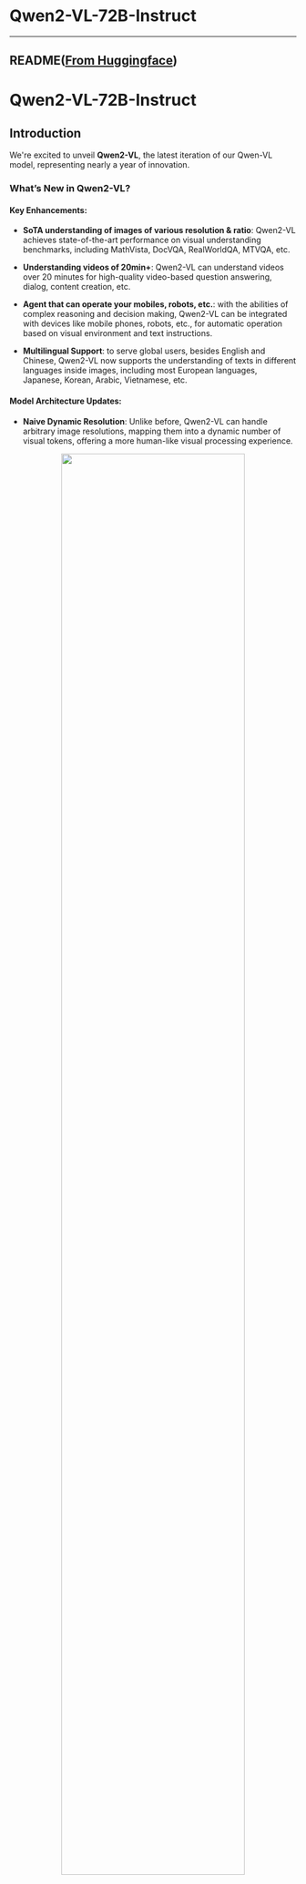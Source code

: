 
# Qwen2-VL-72B-Instruct
---


## README([From Huggingface](https://huggingface.co/Qwen/Qwen2-VL-72B-Instruct))



# Qwen2-VL-72B-Instruct

## Introduction

We're excited to unveil **Qwen2-VL**, the latest iteration of our Qwen-VL model, representing nearly a year of innovation.

### What’s New in Qwen2-VL?

#### Key Enhancements:


* **SoTA understanding of images of various resolution & ratio**: Qwen2-VL achieves state-of-the-art performance on visual understanding benchmarks, including MathVista, DocVQA, RealWorldQA, MTVQA, etc.

* **Understanding videos of 20min+**: Qwen2-VL can understand videos over 20 minutes for high-quality video-based question answering, dialog, content creation, etc.

* **Agent that can operate your mobiles, robots, etc.**: with the abilities of complex reasoning and decision making, Qwen2-VL can be integrated with devices like mobile phones, robots, etc., for automatic operation based on visual environment and text instructions.

* **Multilingual Support**: to serve global users, besides English and Chinese, Qwen2-VL now supports the understanding of texts in different languages inside images, including most European languages, Japanese, Korean, Arabic, Vietnamese, etc.


#### Model Architecture Updates:

* **Naive Dynamic Resolution**: Unlike before, Qwen2-VL can handle arbitrary image resolutions, mapping them into a dynamic number of visual tokens, offering a more human-like visual processing experience.

<p align="center">
    <img src="https://qianwen-res.oss-accelerate-overseas.aliyuncs.com/Qwen2-VL/qwen2_vl.jpg" width="80%"/>
<p>

* **Multimodal Rotary Position Embedding (M-ROPE)**: Decomposes positional embedding into parts to capture 1D textual, 2D visual, and 3D video positional information, enhancing its multimodal processing capabilities.

<p align="center">
    <img src="http://qianwen-res.oss-accelerate-overseas.aliyuncs.com/Qwen2-VL/mrope.png" width="80%"/>
<p>

We have three models with 2, 8 and 72 billion parameters. This repo contains the instruction-tuned 72B Qwen2-VL model. For more information, visit our [Blog](https://qwenlm.github.io/blog/qwen2-vl/) and [GitHub](https://github.com/QwenLM/Qwen2-VL).



## Evaluation

### Image Benchmarks

| Benchmark | Previous SoTA<br><sup>(Open-source LVLM)<sup> | Claude-3.5 Sonnet | GPT-4o | **Qwen2-VL-72B**
| :--- | :---: | :---: | :---: | :---: |
| MMMU<sub>val</sub>  | 58.3 | 68.3 | **69.1** | 64.5 
| DocVQA<sub>test</sub>  | 94.1 | 95.2 | 92.8 | **96.5**
| InfoVQA<sub>test</sub>  | 82.0 | - | - | **84.5** 
| ChartQA<sub>test</sub>  | 88.4 | **90.8** | 85.7 | 88.3 
| TextVQA<sub>val</sub>  | 84.4 | - | - | **85.5** 
| OCRBench | 852 | 788 | 736 | **877** 
| MTVQA | 17.3 | 25.7 | 27.8 | **30.9** 
| VCR<sub>en easy</sub>  | 84.67 | 63.85 | 91.55 | **91.93** 
| VCR<sub>zh easy</sub>  | 22.09 | 1.0| 14.87 | **65.37** 
| RealWorldQA | 72.2 | 60.1 | 75.4 | **77.8** 
| MME<sub>sum</sub>   | 2414.7 | 1920.0 | 2328.7 | **2482.7**
| MMBench-EN<sub>test</sub>  | **86.5** | 79.7 | 83.4 | **86.5** 
| MMBench-CN<sub>test</sub>  | 86.3 | 80.7 | 82.1 | **86.6**
| MMBench-V1.1<sub>test</sub>  | 85.5 | 78.5 | 82.2 | **85.9**
| MMT-Bench<sub>test</sub> | 63.4 | - | 65.5 | **71.7** 
| MMStar | 67.1 | 62.2 | 63.9 | **68.3** 
| MMVet<sub>GPT-4-Turbo</sub>  | 65.7 | 66.0 | 69.1 | **74.0**
| HallBench<sub>avg</sub>  | 55.2 | 49.9 | 55.0 | **58.1** 
| MathVista<sub>testmini</sub>  | 67.5 | 67.7 | 63.8 | **70.5** 
| MathVision  | 16.97 | - | **30.4** | 25.9 

### Video Benchmarks

| Benchmark |  Previous SoTA<br><sup>(Open-source LVLM)<sup> | Gemini 1.5-Pro | GPT-4o | **Qwen2-VL-72B**
| :--- | :---: | :---: | :---: | :---: | 
| MVBench | 69.6 | - | - | **73.6** 
| PerceptionTest<sub>test</sub> |  66.9 | - | - | **68.0** 
| EgoSchema<sub>test</sub>  | 62.0 | 63.2 | 72.2 | **77.9**
| Video-MME<br><sub>(wo/w subs)</sub>  | 66.3/69.6  | **75.0**/**81.3** | 71.9/77.2 | 71.2/77.8 

### Agent Benchmarks
|     |Benchmark | Metric | Previous SoTA | GPT-4o | **Qwen2-VL-72B** |
| :-- | :-- | :--: | :--: | :--: | :--: |
|   General  | FnCall<sup>[1]</sup> | TM | - | 90.2 | **93.1** |
|     |  | EM | - | 50.0 | **53.2** |
|   Game  | Number Line | SR | 89.4<sup>[2]</sup> | 91.5 | **100.0** |
|     | BlackJack | SR | 40.2<sup>[2]</sup> | 34.5 | **42.6** |
|     | EZPoint | SR | 50.0<sup>[2]</sup> | 85.5 | **100.0** |
|     | Point24 | SR | 2.6<sup>[2]</sup> | 3.0 | **4.5** |
| Android | AITZ  | TM | 83.0<sup>[3]</sup> | 70.0 | **89.6** |
|     |  | EM | 47.7<sup>[3]</sup> | 35.3 | **72.1** |
| AI2THOR | ALFRED<sub>valid-unseen</sub> | SR | 67.7<sup>[4]</sup> | - | **67.8** |
|     |  | GC | 75.3<sup>[4]</sup> | - | **75.8** | 
|  VLN   | R2R<sub>valid-unseen</sub>  | SR | **79.0** | 43.7<sup>[5]</sup> | 51.7 | 
|     | REVERIE<sub>valid-unseen</sub> | SR | **61.0** | 31.6<sup>[5]</sup> | 31.0 | 

SR, GC, TM and EM are short for success rate, goal-condition success, type match and exact match. ALFRED is supported by SAM<sup>[6]</sup>.
1. Self-Curated Function Call Benchmark by Qwen Team
2. Fine-Tuning Large Vision-Language Models as Decision-Making Agents via Reinforcement Learning
3. Android in the Zoo: Chain-of-Action-Thought for GUI Agents
4. ThinkBot: Embodied Instruction Following with Thought Chain Reasoning
5. MapGPT: Map-Guided Prompting with Adaptive Path Planning for Vision-and-Language Navigation
6. Segment Anything.

   
### Multilingual Benchmarks

<table style="width:75%; text-align:center;">
    <tr>
        <th>Models</th>
        <td>AR </td>
        <td>DE </td>
        <td>FR </td>
        <td>IT </td>
        <td>JA </td>
        <td>KO </td>
        <td>RU </td>
        <td>TH </td>
        <td>VI </td>
        <td>AVG</td>
    </tr>
    <tr>
        <th align="left">Qwen2-VL-72B</th>
        <td>20.7 </td>
        <td>36.5 </td>
        <td>44.1 </td>
        <td>42.8 </td>
        <td>21.6 </td>
        <td>37.4 </td>
        <td>15.6 </td>
        <td>17.7 </td>
        <td>41.6 </td>
        <td><b>30.9</b></td>
    </tr>
    <tr>
        <th align="left">GPT-4o</th>
        <td>20.2 </td>
        <td>34.2 </td>
        <td>41.2 </td>
        <td>32.7 </td>
        <td>20.0 </td>
        <td>33.9 </td>
        <td>11.5 </td>
        <td>22.5 </td>
        <td>34.2 </td>
        <td>27.8</td>
    </tr>
        <tr>
        <th align="left">Claude3 Opus</th>
        <td>15.1 </td>
        <td>33.4 </td>
        <td>40.6 </td>
        <td>34.4 </td>
        <td>19.4 </td>
        <td>27.2 </td>
        <td>13.0 </td>
        <td>19.5 </td>
        <td>29.1 </td>
        <td>25.7 </td>
    </tr>
    <tr>
        <th align="left">Gemini Ultra</th>
        <td>14.7 </td>
        <td>32.3 </td>
        <td>40.0 </td>
        <td>31.8 </td>
        <td>12.3 </td>
        <td>17.2 </td>
        <td>11.8 </td>
        <td>20.3 </td>
        <td>28.6 </td>
        <td>23.2</td>
    </tr>
</table>




## Requirements
The code of Qwen2-VL has been in the latest Hugging face transformers and we advise you to build from source with command `pip install git+https://github.com/huggingface/transformers`, or you might encounter the following error:
```
KeyError: 'qwen2_vl'
```

## Quickstart
We offer a toolkit to help you handle various types of visual input more conveniently. This includes base64, URLs, and interleaved images and videos. You can install it using the following command:

```bash
pip install qwen-vl-utils
```

Here we show a code snippet to show you how to use the chat model with `transformers` and `qwen_vl_utils`:

```python
from paddlenlp.transformers import Qwen2VLForConditionalGeneration, AutoTokenizer, AutoProcessor
from qwen_vl_utils import process_vision_info
from modelscope import snapshot_download
model_name =  snapshot_download("qwen/Qwen2-VL-72B-Instruct")
# default: Load the model on the available device(s)
model = Qwen2VLForConditionalGeneration.from_pretrained(
    model_name,  
)

# We recommend enabling flash_attention_2 for better acceleration and memory saving, especially in multi-image and video scenarios.
# model = Qwen2VLForConditionalGeneration.from_pretrained(
#     model_name,
#     dtype=paddle.bfloat16,
#     attn_implementation="flash_attention_2",
#     
# )

# default processer
processor = AutoProcessor.from_pretrained(model_name)

# The default range for the number of visual tokens per image in the model is 4-16384. You can set min_pixels and max_pixels according to your needs, such as a token count range of 256-1280, to balance speed and memory usage.
# min_pixels = 256*28*28
# max_pixels = 1280*28*28
# processor = AutoProcessor.from_pretrained(model_name, min_pixels=min_pixels, max_pixels=max_pixels)

messages = [
    {
        "role": "user",
        "content": [
            {
                "type": "image",
                "image": "https://qianwen-res.oss-cn-beijing.aliyuncs.com/Qwen-VL/assets/demo.jpeg",
            },
            {"type": "text", "text": "Describe this image."},
        ],
    }
]

# Preparation for inference
text = processor.apply_chat_template(
    messages, tokenize=False, add_generation_prompt=True
)
image_inputs, video_inputs = process_vision_info(messages)
inputs = processor(
    text=[text],
    images=image_inputs,
    videos=video_inputs,
    padding=True,
    return_tensors="pd",
)
inputs = inputs.to("cuda")

# Inference: Generation of the output
generated_ids = model.generate(**inputs, max_new_tokens=128)[0]
generated_ids_trimmed = [
    out_ids[len(in_ids) :] for in_ids, out_ids in zip(inputs.input_ids, generated_ids)
]
output_text = processor.batch_decode(
    generated_ids_trimmed, skip_special_tokens=True, clean_up_tokenization_spaces=False
)
print(output_text)
```
<details>
<summary>Without qwen_vl_utils</summary>

```python
from PIL import Image
import requests
import torch
from torchvision import io
from typing import Dict
from paddlenlp.transformers import Qwen2VLForConditionalGeneration, AutoTokenizer, AutoProcessor
from modelscope import snapshot_download
model_name =  snapshot_download("qwen/Qwen2-VL-72B-Instruct")
# Load the model in half-precision on the available device(s)
model = Qwen2VLForConditionalGeneration.from_pretrained(
    model_name,  
)
processor = AutoProcessor.from_pretrained(model_name)

# Image
url = "https://qianwen-res.oss-cn-beijing.aliyuncs.com/Qwen-VL/assets/demo.jpeg"
image = Image.open(requests.get(url, stream=True).raw)

conversation = [
    {
        "role": "user",
        "content": [
            {
                "type": "image",
            },
            {"type": "text", "text": "Describe this image."},
        ],
    }
]


# Preprocess the inputs
text_prompt = processor.apply_chat_template(conversation, add_generation_prompt=True)
# Excepted output: '<|im_start|>system\nYou are a helpful assistant.<|im_end|>\n<|im_start|>user\n<|vision_start|><|image_pad|><|vision_end|>Describe this image.<|im_end|>\n<|im_start|>assistant\n'

inputs = processor(
    text=[text_prompt], images=[image], padding=True, return_tensors="pd"
)
inputs = inputs.to("cuda")

# Inference: Generation of the output
output_ids = model.generate(**inputs, max_new_tokens=128)[0]
generated_ids = [
    output_ids[len(input_ids) :]
    for input_ids, output_ids in zip(inputs.input_ids, output_ids)
]
output_text = processor.batch_decode(
    generated_ids, skip_special_tokens=True, clean_up_tokenization_spaces=True
)
print(output_text)
```
</details>
<details>
<summary>Multi image inference</summary>

```python
# Messages containing multiple images and a text query
messages = [
    {
        "role": "user",
        "content": [
            {"type": "image", "image": "file:///path/to/image1.jpg"},
            {"type": "image", "image": "file:///path/to/image2.jpg"},
            {"type": "text", "text": "Identify the similarities between these images."},
        ],
    }
]

# Preparation for inference
text = processor.apply_chat_template(
    messages, tokenize=False, add_generation_prompt=True
)
image_inputs, video_inputs = process_vision_info(messages)
inputs = processor(
    text=[text],
    images=image_inputs,
    videos=video_inputs,
    padding=True,
    return_tensors="pd",
)
inputs = inputs.to("cuda")

# Inference
generated_ids = model.generate(**inputs, max_new_tokens=128)[0]
generated_ids_trimmed = [
    out_ids[len(in_ids) :] for in_ids, out_ids in zip(inputs.input_ids, generated_ids)
]
output_text = processor.batch_decode(
    generated_ids_trimmed, skip_special_tokens=True, clean_up_tokenization_spaces=False
)
print(output_text)
```
</details>

<details>
<summary>Video inference</summary>

```python
# Messages containing a images list as a video and a text query
messages = [
    {
        "role": "user",
        "content": [
            {
                "type": "video",
                "video": [
                    "file:///path/to/frame1.jpg",
                    "file:///path/to/frame2.jpg",
                    "file:///path/to/frame3.jpg",
                    "file:///path/to/frame4.jpg",
                ],
                "fps": 1.0,
            },
            {"type": "text", "text": "Describe this video."},
        ],
    }
]
# Messages containing a video and a text query
messages = [
    {
        "role": "user",
        "content": [
            {
                "type": "video",
                "video": "file:///path/to/video1.mp4",
                "max_pixels": 360 * 420,
                "fps": 1.0,
            },
            {"type": "text", "text": "Describe this video."},
        ],
    }
]

# Preparation for inference
text = processor.apply_chat_template(
    messages, tokenize=False, add_generation_prompt=True
)
image_inputs, video_inputs = process_vision_info(messages)
inputs = processor(
    text=[text],
    images=image_inputs,
    videos=video_inputs,
    padding=True,
    return_tensors="pd",
)
inputs = inputs.to("cuda")

# Inference
generated_ids = model.generate(**inputs, max_new_tokens=128)[0]
generated_ids_trimmed = [
    out_ids[len(in_ids) :] for in_ids, out_ids in zip(inputs.input_ids, generated_ids)
]
output_text = processor.batch_decode(
    generated_ids_trimmed, skip_special_tokens=True, clean_up_tokenization_spaces=False
)
print(output_text)
```
</details>

<details>
<summary>Batch inference</summary>

```python
# Sample messages for batch inference
messages1 = [
    {
        "role": "user",
        "content": [
            {"type": "image", "image": "file:///path/to/image1.jpg"},
            {"type": "image", "image": "file:///path/to/image2.jpg"},
            {"type": "text", "text": "What are the common elements in these pictures?"},
        ],
    }
]
messages2 = [
    {"role": "system", "content": "You are a helpful assistant."},
    {"role": "user", "content": "Who are you?"},
]
# Combine messages for batch processing
messages = [messages1, messages1]

# Preparation for batch inference
texts = [
    processor.apply_chat_template(msg, tokenize=False, add_generation_prompt=True)
    for msg in messages
]
image_inputs, video_inputs = process_vision_info(messages)
inputs = processor(
    text=texts,
    images=image_inputs,
    videos=video_inputs,
    padding=True,
    return_tensors="pd",
)
inputs = inputs.to("cuda")

# Batch Inference
generated_ids = model.generate(**inputs, max_new_tokens=128)[0]
generated_ids_trimmed = [
    out_ids[len(in_ids) :] for in_ids, out_ids in zip(inputs.input_ids, generated_ids)
]
output_texts = processor.batch_decode(
    generated_ids_trimmed, skip_special_tokens=True, clean_up_tokenization_spaces=False
)
print(output_texts)
```
</details>

### More Usage Tips

For input images, we support local files, base64, and URLs. For videos, we currently only support local files.

```python
# You can directly insert a local file path, a URL, or a base64-encoded image into the position where you want in the text.
## Local file path
messages = [
    {
        "role": "user",
        "content": [
            {"type": "image", "image": "file:///path/to/your/image.jpg"},
            {"type": "text", "text": "Describe this image."},
        ],
    }
]
## Image URL
messages = [
    {
        "role": "user",
        "content": [
            {"type": "image", "image": "http://path/to/your/image.jpg"},
            {"type": "text", "text": "Describe this image."},
        ],
    }
]
## Base64 encoded image
messages = [
    {
        "role": "user",
        "content": [
            {"type": "image", "image": "data:image;base64,/9j/..."},
            {"type": "text", "text": "Describe this image."},
        ],
    }
]
```
#### Image Resolution for performance boost

The model supports a wide range of resolution inputs. By default, it uses the native resolution for input, but higher resolutions can enhance performance at the cost of more computation. Users can set the minimum and maximum number of pixels to achieve an optimal configuration for their needs, such as a token count range of 256-1280, to balance speed and memory usage.

```python
min_pixels = 256 * 28 * 28
max_pixels = 1280 * 28 * 28
processor = AutoProcessor.from_pretrained(
    model_name, min_pixels=min_pixels, max_pixels=max_pixels
)
```

Besides, We provide two methods for fine-grained control over the image size input to the model:

1. Define min_pixels and max_pixels: Images will be resized to maintain their aspect ratio within the range of min_pixels and max_pixels.
   
2. Specify exact dimensions: Directly set `resized_height` and `resized_width`. These values will be rounded to the nearest multiple of 28.

```python
# min_pixels and max_pixels
messages = [
    {
        "role": "user",
        "content": [
            {
                "type": "image",
                "image": "file:///path/to/your/image.jpg",
                "resized_height": 280,
                "resized_width": 420,
            },
            {"type": "text", "text": "Describe this image."},
        ],
    }
]
# resized_height and resized_width
messages = [
    {
        "role": "user",
        "content": [
            {
                "type": "image",
                "image": "file:///path/to/your/image.jpg",
                "min_pixels": 50176,
                "max_pixels": 50176,
            },
            {"type": "text", "text": "Describe this image."},
        ],
    }
]
```

## Limitations

While Qwen2-VL are applicable to a wide range of visual tasks, it is equally important to understand its limitations. Here are some known restrictions:

1. Lack of Audio Support: The current model does **not comprehend audio information** within videos.
2. Data timeliness: Our image dataset is **updated until June 2023**, and information subsequent to this date may not be covered.
3. Constraints in Individuals and Intellectual Property (IP): The model's capacity to recognize specific individuals or IPs is limited, potentially failing to comprehensively cover all well-known personalities or brands.
4. Limited Capacity for Complex Instruction: When faced with intricate multi-step instructions, the model's understanding and execution capabilities require enhancement.
5. Insufficient Counting Accuracy: Particularly in complex scenes, the accuracy of object counting is not high, necessitating further improvements.
6. Weak Spatial Reasoning Skills: Especially in 3D spaces, the model's inference of object positional relationships is inadequate, making it difficult to precisely judge the relative positions of objects.

These limitations serve as ongoing directions for model optimization and improvement, and we are committed to continually enhancing the model's performance and scope of application.


## Citation

If you find our work helpful, feel free to give us a cite.

```
@article{Qwen2-VL,
  title={Qwen2-VL},
  author={Qwen team},
  year={2024}
}

@article{Qwen-VL,
  title={Qwen-VL: A Versatile Vision-Language Model for Understanding, Localization, Text Reading, and Beyond},
  author={Bai, Jinze and Bai, Shuai and Yang, Shusheng and Wang, Shijie and Tan, Sinan and Wang, Peng and Lin, Junyang and Zhou, Chang and Zhou, Jingren},
  journal={arXiv preprint arXiv:2308.12966},
  year={2023}
}
```



## Model Files

- [LICENSE](https://paddlenlp.bj.bcebos.com/models/community/Qwen/Qwen2-VL-72B-Instruct/LICENSE) (6.8 KB)

- [README.md](https://paddlenlp.bj.bcebos.com/models/community/Qwen/Qwen2-VL-72B-Instruct/README.md) (19.8 KB)

- [chat_template.json](https://paddlenlp.bj.bcebos.com/models/community/Qwen/Qwen2-VL-72B-Instruct/chat_template.json) (1.0 KB)

- [config.json](https://paddlenlp.bj.bcebos.com/models/community/Qwen/Qwen2-VL-72B-Instruct/config.json) (1.1 KB)

- [configuration.json](https://paddlenlp.bj.bcebos.com/models/community/Qwen/Qwen2-VL-72B-Instruct/configuration.json) (2.0 B)

- [generation_config.json](https://paddlenlp.bj.bcebos.com/models/community/Qwen/Qwen2-VL-72B-Instruct/generation_config.json) (206.0 B)

- [merges.txt](https://paddlenlp.bj.bcebos.com/models/community/Qwen/Qwen2-VL-72B-Instruct/merges.txt) (1.6 MB)

- [model-00001-of-00038.safetensors](https://paddlenlp.bj.bcebos.com/models/community/Qwen/Qwen2-VL-72B-Instruct/model-00001-of-00038.safetensors) (3.6 GB)

- [model-00002-of-00038.safetensors](https://paddlenlp.bj.bcebos.com/models/community/Qwen/Qwen2-VL-72B-Instruct/model-00002-of-00038.safetensors) (3.6 GB)

- [model-00003-of-00038.safetensors](https://paddlenlp.bj.bcebos.com/models/community/Qwen/Qwen2-VL-72B-Instruct/model-00003-of-00038.safetensors) (3.7 GB)

- [model-00004-of-00038.safetensors](https://paddlenlp.bj.bcebos.com/models/community/Qwen/Qwen2-VL-72B-Instruct/model-00004-of-00038.safetensors) (3.7 GB)

- [model-00005-of-00038.safetensors](https://paddlenlp.bj.bcebos.com/models/community/Qwen/Qwen2-VL-72B-Instruct/model-00005-of-00038.safetensors) (3.7 GB)

- [model-00006-of-00038.safetensors](https://paddlenlp.bj.bcebos.com/models/community/Qwen/Qwen2-VL-72B-Instruct/model-00006-of-00038.safetensors) (3.6 GB)

- [model-00007-of-00038.safetensors](https://paddlenlp.bj.bcebos.com/models/community/Qwen/Qwen2-VL-72B-Instruct/model-00007-of-00038.safetensors) (3.7 GB)

- [model-00008-of-00038.safetensors](https://paddlenlp.bj.bcebos.com/models/community/Qwen/Qwen2-VL-72B-Instruct/model-00008-of-00038.safetensors) (3.7 GB)

- [model-00009-of-00038.safetensors](https://paddlenlp.bj.bcebos.com/models/community/Qwen/Qwen2-VL-72B-Instruct/model-00009-of-00038.safetensors) (3.7 GB)

- [model-00010-of-00038.safetensors](https://paddlenlp.bj.bcebos.com/models/community/Qwen/Qwen2-VL-72B-Instruct/model-00010-of-00038.safetensors) (3.6 GB)

- [model-00011-of-00038.safetensors](https://paddlenlp.bj.bcebos.com/models/community/Qwen/Qwen2-VL-72B-Instruct/model-00011-of-00038.safetensors) (3.7 GB)

- [model-00012-of-00038.safetensors](https://paddlenlp.bj.bcebos.com/models/community/Qwen/Qwen2-VL-72B-Instruct/model-00012-of-00038.safetensors) (3.7 GB)

- [model-00013-of-00038.safetensors](https://paddlenlp.bj.bcebos.com/models/community/Qwen/Qwen2-VL-72B-Instruct/model-00013-of-00038.safetensors) (3.7 GB)

- [model-00014-of-00038.safetensors](https://paddlenlp.bj.bcebos.com/models/community/Qwen/Qwen2-VL-72B-Instruct/model-00014-of-00038.safetensors) (3.6 GB)

- [model-00015-of-00038.safetensors](https://paddlenlp.bj.bcebos.com/models/community/Qwen/Qwen2-VL-72B-Instruct/model-00015-of-00038.safetensors) (3.7 GB)

- [model-00016-of-00038.safetensors](https://paddlenlp.bj.bcebos.com/models/community/Qwen/Qwen2-VL-72B-Instruct/model-00016-of-00038.safetensors) (3.7 GB)

- [model-00017-of-00038.safetensors](https://paddlenlp.bj.bcebos.com/models/community/Qwen/Qwen2-VL-72B-Instruct/model-00017-of-00038.safetensors) (3.7 GB)

- [model-00018-of-00038.safetensors](https://paddlenlp.bj.bcebos.com/models/community/Qwen/Qwen2-VL-72B-Instruct/model-00018-of-00038.safetensors) (3.6 GB)

- [model-00019-of-00038.safetensors](https://paddlenlp.bj.bcebos.com/models/community/Qwen/Qwen2-VL-72B-Instruct/model-00019-of-00038.safetensors) (3.7 GB)

- [model-00020-of-00038.safetensors](https://paddlenlp.bj.bcebos.com/models/community/Qwen/Qwen2-VL-72B-Instruct/model-00020-of-00038.safetensors) (3.7 GB)

- [model-00021-of-00038.safetensors](https://paddlenlp.bj.bcebos.com/models/community/Qwen/Qwen2-VL-72B-Instruct/model-00021-of-00038.safetensors) (3.7 GB)

- [model-00022-of-00038.safetensors](https://paddlenlp.bj.bcebos.com/models/community/Qwen/Qwen2-VL-72B-Instruct/model-00022-of-00038.safetensors) (3.6 GB)

- [model-00023-of-00038.safetensors](https://paddlenlp.bj.bcebos.com/models/community/Qwen/Qwen2-VL-72B-Instruct/model-00023-of-00038.safetensors) (3.7 GB)

- [model-00024-of-00038.safetensors](https://paddlenlp.bj.bcebos.com/models/community/Qwen/Qwen2-VL-72B-Instruct/model-00024-of-00038.safetensors) (3.7 GB)

- [model-00025-of-00038.safetensors](https://paddlenlp.bj.bcebos.com/models/community/Qwen/Qwen2-VL-72B-Instruct/model-00025-of-00038.safetensors) (3.7 GB)

- [model-00026-of-00038.safetensors](https://paddlenlp.bj.bcebos.com/models/community/Qwen/Qwen2-VL-72B-Instruct/model-00026-of-00038.safetensors) (3.6 GB)

- [model-00027-of-00038.safetensors](https://paddlenlp.bj.bcebos.com/models/community/Qwen/Qwen2-VL-72B-Instruct/model-00027-of-00038.safetensors) (3.7 GB)

- [model-00028-of-00038.safetensors](https://paddlenlp.bj.bcebos.com/models/community/Qwen/Qwen2-VL-72B-Instruct/model-00028-of-00038.safetensors) (3.7 GB)

- [model-00029-of-00038.safetensors](https://paddlenlp.bj.bcebos.com/models/community/Qwen/Qwen2-VL-72B-Instruct/model-00029-of-00038.safetensors) (3.7 GB)

- [model-00030-of-00038.safetensors](https://paddlenlp.bj.bcebos.com/models/community/Qwen/Qwen2-VL-72B-Instruct/model-00030-of-00038.safetensors) (3.6 GB)

- [model-00031-of-00038.safetensors](https://paddlenlp.bj.bcebos.com/models/community/Qwen/Qwen2-VL-72B-Instruct/model-00031-of-00038.safetensors) (3.7 GB)

- [model-00032-of-00038.safetensors](https://paddlenlp.bj.bcebos.com/models/community/Qwen/Qwen2-VL-72B-Instruct/model-00032-of-00038.safetensors) (3.7 GB)

- [model-00033-of-00038.safetensors](https://paddlenlp.bj.bcebos.com/models/community/Qwen/Qwen2-VL-72B-Instruct/model-00033-of-00038.safetensors) (3.7 GB)

- [model-00034-of-00038.safetensors](https://paddlenlp.bj.bcebos.com/models/community/Qwen/Qwen2-VL-72B-Instruct/model-00034-of-00038.safetensors) (3.6 GB)

- [model-00035-of-00038.safetensors](https://paddlenlp.bj.bcebos.com/models/community/Qwen/Qwen2-VL-72B-Instruct/model-00035-of-00038.safetensors) (3.7 GB)

- [model-00036-of-00038.safetensors](https://paddlenlp.bj.bcebos.com/models/community/Qwen/Qwen2-VL-72B-Instruct/model-00036-of-00038.safetensors) (3.7 GB)

- [model-00037-of-00038.safetensors](https://paddlenlp.bj.bcebos.com/models/community/Qwen/Qwen2-VL-72B-Instruct/model-00037-of-00038.safetensors) (2.1 GB)

- [model-00038-of-00038.safetensors](https://paddlenlp.bj.bcebos.com/models/community/Qwen/Qwen2-VL-72B-Instruct/model-00038-of-00038.safetensors) (2.3 GB)

- [model.safetensors.index.json](https://paddlenlp.bj.bcebos.com/models/community/Qwen/Qwen2-VL-72B-Instruct/model.safetensors.index.json) (105.2 KB)

- [preprocessor_config.json](https://paddlenlp.bj.bcebos.com/models/community/Qwen/Qwen2-VL-72B-Instruct/preprocessor_config.json) (347.0 B)

- [tokenizer.json](https://paddlenlp.bj.bcebos.com/models/community/Qwen/Qwen2-VL-72B-Instruct/tokenizer.json) (6.7 MB)

- [tokenizer_config.json](https://paddlenlp.bj.bcebos.com/models/community/Qwen/Qwen2-VL-72B-Instruct/tokenizer_config.json) (4.1 KB)

- [vocab.json](https://paddlenlp.bj.bcebos.com/models/community/Qwen/Qwen2-VL-72B-Instruct/vocab.json) (2.6 MB)


[Back to Main](../../)